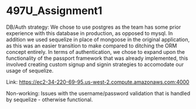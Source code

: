 # 497U_Assignment1

DB/Auth strategy:
We chose to use postgres as the team has some prior experience with this 
database in production, as opposed to mysql. In addition we used sequelize
in place of mongoose in the original application, as this was an easier
transition to make compared to ditching the ORM concept entirely. In terms of
authentication, we chose to expand upon the functionality of the passport 
framework that was already implemented, this involved creating custom signup 
and signin strategies to accomodate our usage of sequelize. 

Link: https://ec2-34-220-69-95.us-west-2.compute.amazonaws.com:4000

Non-working:
Issues with the username/password validation that is handled by sequelize - otherwise functional.
